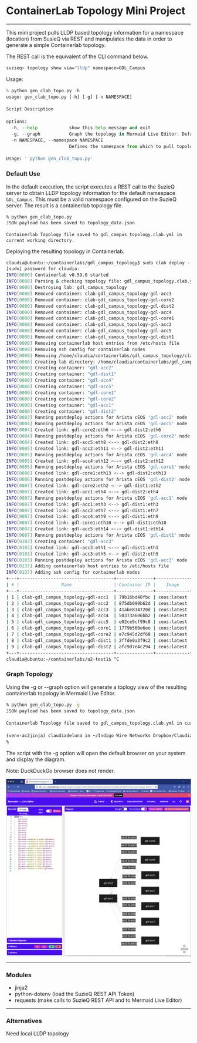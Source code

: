 # ContainerLab Topology Mini Project


---
This mini project pulls LLDP based topology information for a namespace (location) from SusieQ via REST and manipulates the data in order to generate a simple Containerlab topology.

The REST call is the equivalent of the CLI command below.

```bash
suzieq> topology show via="lldp" namespace=GDL_Campus
```

Usage:

```python
% python gen_clab_topo.py -h
usage: gen_clab_topo.py [-h] [-g] [-n NAMESPACE]

Script Description

options:
  -h, --help            show this help message and exit
  -g, --graph           Graph the topology in Mermaid Live Editor. Default: False (do not graph)
  -n NAMESPACE, --namespace NAMESPACE
                        Defines the namespace from which to pull topology data from SuzieQ. Default: 'GDL_Campus'

Usage: ' python gen_clab_topo.py'

```



### Default Use

In the default execution, the script executes a REST call to the SuzieQ server to obtain LLDP topology information for the default namespace `GDL_Campus`.  This must be a valid namespace configured on the SuzieQ server.  The result is a containerlab topology file.  

```% python gen_clab_topo.py   
% python gen_clab_topo.py   
JSON payload has been saved to topology_data.json

Containerlab Topology file saved to gdl_campus_topology.clab.yml in current working directory.
```

Deploying the resulting topology in Containerlab.

```bash
claudia@ubuntu:~/containerlabs/gdl_campus_topology$ sudo clab deploy --reconfigure
[sudo] password for claudia:
INFO[0000] Containerlab v0.59.0 started
INFO[0000] Parsing & checking topology file: gdl_campus_topology.clab.yml
INFO[0000] Destroying lab: gdl_campus_topology
INFO[0000] Removed container: clab-gdl_campus_topology-gdl-acc3
INFO[0000] Removed container: clab-gdl_campus_topology-gdl-core2
INFO[0000] Removed container: clab-gdl_campus_topology-gdl-dist2
INFO[0000] Removed container: clab-gdl_campus_topology-gdl-acc4
INFO[0000] Removed container: clab-gdl_campus_topology-gdl-core1
INFO[0000] Removed container: clab-gdl_campus_topology-gdl-acc2
INFO[0000] Removed container: clab-gdl_campus_topology-gdl-acc5
INFO[0000] Removed container: clab-gdl_campus_topology-gdl-dist1
INFO[0000] Removing containerlab host entries from /etc/hosts file
INFO[0000] Removing ssh config for containerlab nodes
INFO[0000] Removing /home/claudia/containerlabs/gdl_campus_topology/clab-gdl_campus_topology directory...
INFO[0000] Creating lab directory: /home/claudia/containerlabs/gdl_campus_topology/clab-gdl_campus_topology
INFO[0000] Creating container: "gdl-acc2"
INFO[0000] Creating container: "gdl-dist1"
INFO[0000] Creating container: "gdl-acc4"
INFO[0000] Creating container: "gdl-acc5"
INFO[0000] Creating container: "gdl-core1"
INFO[0000] Creating container: "gdl-core2"
INFO[0000] Creating container: "gdl-acc1"
INFO[0000] Creating container: "gdl-dist2"
INFO[0003] Running postdeploy actions for Arista cEOS 'gdl-acc2' node
INFO[0004] Running postdeploy actions for Arista cEOS 'gdl-acc5' node
INFO[0004] Created link: gdl-core2:eth6 <--> gdl-dist2:eth6
INFO[0004] Running postdeploy actions for Arista cEOS 'gdl-core2' node
INFO[0004] Created link: gdl-acc5:eth8 <--> gdl-dist2:eth8
INFO[0005] Created link: gdl-acc2:eth11 <--> gdl-dist2:eth11
INFO[0005] Running postdeploy actions for Arista cEOS 'gdl-acc4' node
INFO[0005] Created link: gdl-acc4:eth12 <--> gdl-dist2:eth12
INFO[0005] Running postdeploy actions for Arista cEOS 'gdl-core1' node
INFO[0006] Created link: gdl-core1:eth13 <--> gdl-dist2:eth13
INFO[0006] Running postdeploy actions for Arista cEOS 'gdl-dist2' node
INFO[0007] Created link: gdl-core2:eth2 <--> gdl-dist1:eth2
INFO[0007] Created link: gdl-acc1:eth4 <--> gdl-dist2:eth4
INFO[0007] Running postdeploy actions for Arista cEOS 'gdl-acc1' node
INFO[0007] Created link: gdl-acc1:eth3 <--> gdl-dist1:eth3
INFO[0007] Created link: gdl-acc2:eth7 <--> gdl-dist1:eth7
INFO[0007] Created link: gdl-acc4:eth9 <--> gdl-dist1:eth9
INFO[0007] Created link: gdl-core1:eth10 <--> gdl-dist1:eth10
INFO[0007] Created link: gdl-acc5:eth14 <--> gdl-dist1:eth14
INFO[0007] Running postdeploy actions for Arista cEOS 'gdl-dist1' node
INFO[0102] Creating container: "gdl-acc3"
INFO[0103] Created link: gdl-acc3:eth1 <--> gdl-dist1:eth1
INFO[0103] Created link: gdl-acc3:eth5 <--> gdl-dist2:eth5
INFO[0103] Running postdeploy actions for Arista cEOS 'gdl-acc3' node
INFO[0137] Adding containerlab host entries to /etc/hosts file
INFO[0137] Adding ssh config for containerlab nodes
+---+------------------------------------+--------------+-------------+------+---------+-----------------+----------------------+
| # |                Name                | Container ID |    Image    | Kind |  State  |  IPv4 Address   |     IPv6 Address     |
+---+------------------------------------+--------------+-------------+------+---------+-----------------+----------------------+
| 1 | clab-gdl_campus_topology-gdl-acc1  | 79b16bd48fbc | ceos:latest | ceos | running | 172.20.20.13/24 | 2001:172:20:20::d/64 |
| 2 | clab-gdl_campus_topology-gdl-acc2  | 875db099b62d | ceos:latest | ceos | running | 172.20.20.8/24  | 2001:172:20:20::8/64 |
| 3 | clab-gdl_campus_topology-gdl-acc3  | 41abe834720d | ceos:latest | ceos | running | 172.20.20.15/24 | 2001:172:20:20::f/64 |
| 4 | clab-gdl_campus_topology-gdl-acc4  | 50373a606bb2 | ceos:latest | ceos | running | 172.20.20.11/24 | 2001:172:20:20::b/64 |
| 5 | clab-gdl_campus_topology-gdl-acc5  | e02ce9cf99c8 | ceos:latest | ceos | running | 172.20.20.10/24 | 2001:172:20:20::a/64 |
| 6 | clab-gdl_campus_topology-gdl-core1 | 1779b560e6ee | ceos:latest | ceos | running | 172.20.20.12/24 | 2001:172:20:20::c/64 |
| 7 | clab-gdl_campus_topology-gdl-core2 | e7c945d2df68 | ceos:latest | ceos | running | 172.20.20.9/24  | 2001:172:20:20::9/64 |
| 8 | clab-gdl_campus_topology-gdl-dist1 | 2ffde0a3f9c2 | ceos:latest | ceos | running | 172.20.20.14/24 | 2001:172:20:20::e/64 |
| 9 | clab-gdl_campus_topology-gdl-dist2 | afc9d7e4c294 | ceos:latest | ceos | running | 172.20.20.7/24  | 2001:172:20:20::7/64 |
+---+------------------------------------+--------------+-------------+------+---------+-----------------+----------------------+
claudia@ubuntu:~/containerlabs/a2-test1$ ^C
```



### Graph Topology

Using the -g or --graph option will generate a toplogy view of the resulting containerlab topology in Mermaid Live Editor.

```bash
% python gen_clab_topo.py -g
JSON payload has been saved to topology_data.json

Containerlab Topology file saved to gdl_campus_topology.clab.yml in current working directory.

(venv-ac2jinja) claudiadeluna in ~/Indigo Wire Networks Dropbox/Claudia de Luna/scripts/python/2024/ac2_templating_workshop/05_ClabTopology on main
% 
```

The script with the -g option will open the default browser on your system and display the diagram.

Note:  DuckDuckGo browser does not render.

![mermaid](images/mermaid.png)



---

### Modules

- jinja2
- python-dotenv (load the SuzieQ REST API Token)
- requests (make calls to SuzieQ REST API and to Mermaid Live Editor)



---

### Alternatives

Need local LLDP topology
